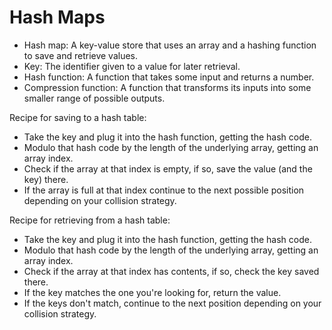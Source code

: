 # Hash Maps

- Hash map: A key-value store that uses an array and a hashing function to save and retrieve values.
- Key: The identifier given to a value for later retrieval.
- Hash function: A function that takes some input and returns a number.
- Compression function: A function that transforms its inputs into some smaller range of possible outputs.

Recipe for saving to a hash table:

- Take the key and plug it into the hash function, getting the hash code.
- Modulo that hash code by the length of the underlying array, getting an array index.
- Check if the array at that index is empty, if so, save the value (and the key) there.
- If the array is full at that index continue to the next possible position depending on your collision strategy.

Recipe for retrieving from a hash table:

- Take the key and plug it into the hash function, getting the hash code.
- Modulo that hash code by the length of the underlying array, getting an array index.
- Check if the array at that index has contents, if so, check the key saved there.
- If the key matches the one you're looking for, return the value.
- If the keys don't match, continue to the next position depending on your collision strategy.
